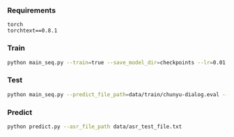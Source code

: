 ### Requirements

```
torch
torchtext==0.8.1
```

### Train

```bash
python main_seq.py --train=true --save_model_dir=checkpoints --lr=0.01 --epoch=50 --batch_size=16 --gpu=1
```

### Test

```bash
python main_seq.py --predict_file_path=data/train/chunyu-dialog.eval --gpu=1 --load_model_dir=best_model
```

### Predict

```bash
python predict.py --asr_file_path data/asr_test_file.txt
```
